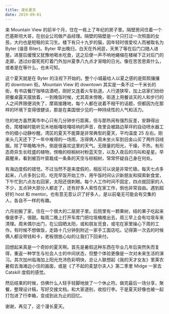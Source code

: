 ```yaml
---
title: 漫长夏天
date: 2019-09-01
---
```


来 Mountain View 的前半个月，住在一栋上了年纪的房子里。隔壁房间住着一个巴基斯坦大哥，在创业公司做产品经理。隔壁的隔壁是一个只打过一次照面的女孩，大约也是短租的实习生。楼下有只十九岁的猫，因年轻时很爱咬人而被取名为 Byter (谐音 Biter)。Byter 早出晚归，白天在外闲逛，天黑了等在后门口随人进屋。进屋后缓慢又犹豫地喝水吃食，这之后便一声不响地蜷缩在楼梯下正对后门的走廊，透过纱窗死死盯着门外加州夏季八九点才渐暗的日光。像在苦苦思索什么，或者是在等什么，也未可知。

这个夏天就是在 Byter 的注视下开始的。整个小城最给人以夏之感的是熙熙攘攘的 downtown 街。Mountain View 的 downtown 其实是一条不过一千米长的街，有书店餐厅咖啡店酒吧，刚好又连着火车轨道。人行道狭窄，加上店家们纷纷把餐桌露天摆放着，一到晚饭时候，尤其周末傍晚，街道上用餐谈天的人和步行的人之间界限便消失了，摩肩接踵地，每个人都在说着不相干的话题，但都因为在那样的环境下变得很健谈，那是在美国很少见的一种持续性的人气和活力。

住的地方虽然离市中心只有几分钟步行距离，但与那热闹有强烈反差，安静得出奇。爬楼梯时能听见木地板嘎吱嘎吱响的声音，夜里会被路边草坪的自动喷水器工作的细小动静吵醒。湾区的夏天不能算是非常典型的夏天，平均温度 25 左右。刚来头几天还下了一年中难得的一场雨，冻得俩人周末坐火车到旧金山买了两件羽绒服。除了早晚略冷外，倒是很喜欢这里的天气。无限量的阳光，干燥，不热，有形态奇异生长旺盛的植物，傍晚的棕榈树衬粉蓝天空，以及入夜后的鸟叫和星星。早晨醒来，看到被百叶窗裁成一条条的天空与棕榈树，常常怀疑自己身在何处。

有海边度假的错觉。不过当然不是来度假的，相反可以说是非常忙碌。每天七点多起来，八点多到公司，吃完早饭开始工作，用午饭时间认识新朋友和探索新食堂，下午忙到六点左右回家，太阳还很刺眼。每个人工作时间不固定，四点就回家的人不少，五点钟大部分人都走了，还有好多人索性在家工作，倒也非常自由。遇到超好的 host 和 mentor。也有意无意认识了好多人，是以前毫无可能会有交集的人，各自不一样的有趣。

六月初搬了家，住在一个很大的二层房子里。后院里有一颗果树，结的果子吃起来像是李子，很甜。每周二晚上打开车库门把垃圾桶推出去，周三早上会有垃圾车来清理。周末偶尔出门，在公园晒太阳，或和朋友觅食，或宅在家里操心下周的工作。有时候不想做饭，走路十几分钟到附近一家手工面店吃。记得第一次去的时候俩人都没带钱和卡，老板很放心似的让我们下回来付。

回想起来真是一个奇妙的夏天啊。首先是暑假这种东西在毕业几年后突然失而复得，重返一种学生与社会人士的中间状态，但整个体验更像是一次对未来生活的演习。其次加州临海加上阳光充沛色彩明快，总让人联想起《我的天才女友》里莱农暑假去海滩边小住的画面，或是《了不起的麦瑟尔夫人》第二季里 Midge 一家去 Catskill 度假的感觉。

然后结束的时候，仿佛什么人轻手轻脚地放了一个休止符。做完最后一场分享，聚餐，整理设计稿，写好交接文档，和大家道别，收拾行李。于是夏天好像也被一起打包进了行李箱，变成到此为止的回忆。

谢谢，再见了，这个漫长夏天。

